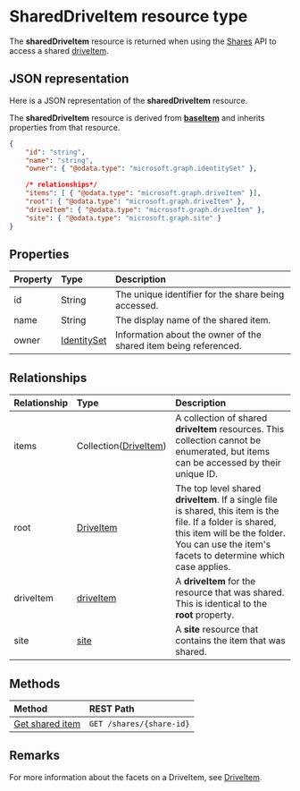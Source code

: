 # SharedDriveItem resource type

The **sharedDriveItem** resource is returned when using the [Shares](../api/shares_get.md) API to access a shared [driveItem](driveitem.md).

## JSON representation

Here is a JSON representation of the **sharedDriveItem** resource.

The **sharedDriveItem** resource is derived from [**baseItem**](baseitem.md) and inherits properties from that resource.

<!-- {
  "blockType": "resource",
  "optionalProperties": [  ],
  "@odata.type": "microsoft.graph.sharedDriveItem"
}-->

```json
{
    "id": "string",
    "name": "string",
    "owner": { "@odata.type": "microsoft.graph.identitySet" },

    /* relationships*/
    "items": [ { "@odata.type": "microsoft.graph.driveItem" }],
    "root": { "@odata.type": "microsoft.graph.driveItem" },
    "driveItem": { "@odata.type": "microsoft.graph.driveItem" },
    "site": { "@odata.type": "microsoft.graph.site" }
}
```

## Properties

| Property | Type                          | Description                                                      |
| :------- | :---------------------------- | :--------------------------------------------------------------- |
| id       | String                        | The unique identifier for the share being accessed.              |
| name     | String                        | The display name of the shared item.                             |
| owner    | [IdentitySet](identityset.md) | Information about the owner of the shared item being referenced. |

## Relationships

| Relationship | Type                                  | Description                                                                                                                                                                                                |
| :----------- | :------------------------------------ | :--------------------------------------------------------------------------------------------------------------------------------------------------------------------------------------------------------- |
| items        | Collection([DriveItem](driveitem.md)) | A collection of shared **driveItem** resources. This collection cannot be enumerated, but items can be accessed by their unique ID.                                                                        |
| root         | [DriveItem](driveitem.md)             | The top level shared **driveItem**. If a single file is shared, this item is the file. If a folder is shared, this item will be the folder. You can use the item's facets to determine which case applies. |
| driveItem    | [driveItem](driveitem.md)             | A **driveItem** for the resource that was shared.  This is identical to the **root** property.                                                                                                             |
| site         | [site](site.md)                       | A **site** resource that contains the item that was shared.                                                                                                                                                |

## Methods

| Method                                  | REST Path                |
| :-------------------------------------- | :----------------------- |
| [Get shared item](../api/shares_get.md) | `GET /shares/{share-id}` |

## Remarks

For more information about the facets on a DriveItem, see [DriveItem](driveitem.md).

<!-- uuid: 8fcb5dbc-d5aa-4681-8e31-b001d5168d79
2015-10-25 14:57:30 UTC -->
<!-- {
  "type": "#page.annotation",
  "description": "sharepointIds resource",
  "keywords": "",
  "section": "documentation",
  "tocPath": ""
}-->